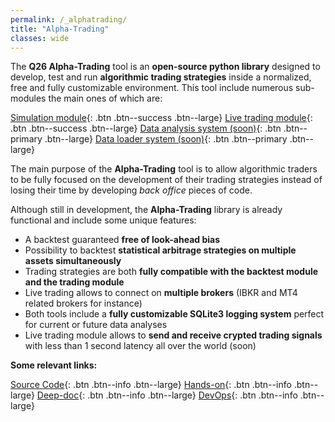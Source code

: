 ```yaml
---
permalink: /_alphatrading/
title: "Alpha-Trading"
classes: wide 
---
```



The **Q26 Alpha-Trading** tool is an **open-source python library** designed to develop, test and run **algorithmic trading strategies** 
inside a normalized, free and fully customizable environment.  This tool include numerous sub-modules the main ones of which 
are: 

[Simulation module](/_alphatrading/module_simulation){: .btn .btn--success .btn--large}
[Live trading module](/_alphatrading/module_livetrading){: .btn .btn--success .btn--large}
[Data analysis system (soon)](){: .btn .btn--primary .btn--large} 
[Data loader system (soon)](){: .btn .btn--primary .btn--large}
  
The main purpose of the **Alpha-Trading** tool is to allow algorithmic traders to be fully focused on the development of their 
trading strategies instead of losing their time by developing *back office* pieces of code. 

Although still in development, the **Alpha-Trading** library is already functional and include some unique features:

- A backtest guaranteed **free of look-ahead bias** 
- Possibility to backtest **statistical arbitrage strategies on multiple assets simultaneously** 
- Trading strategies are both **fully compatible with the backtest module and the trading module** 
- Live trading allows to connect on **multiple brokers** (IBKR and MT4 related brokers for instance) 
- Both tools include a **fully customizable SQLite3 logging system** perfect for current or future data analyses 
- Live trading module allows to **send and receive crypted trading signals** with less than 1 second latency all over the world (soon)
  
**Some relevant links:** 

[Source Code](https://github.com/LoannData/Q26_AlphaTrading){: .btn .btn--info .btn--large}
[Hands-on](/_alphatrading/handson){: .btn .btn--info .btn--large}
[Deep-doc](/_alphatrading/html/index.html){: .btn .btn--info .btn--large}
[DevOps](https://nonstop-bubble-cc9.notion.site/Alpha-Trading-18140275237d413191775488090d6cdd){: .btn .btn--info .btn--large}





